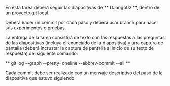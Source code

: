 En esta tarea deberá seguir las diapositivas de ** DJango02 **, dentro de un proyecto git local.

Deberá hacer un commit por cada paso y deberá usar branch para hacer sus experimentos o pruebas.

La entrega de la tarea consistirá de texto con las respuestas a las preguntas de las diapositivas (incluya el enunciado de la diapositiva) y una captura de pantalla (deberá incrustar la captura de pantalla al inicio de su texto de respuesta) del siguiente comando:


** git log --graph --pretty=oneline --abbrev-commit --all **

Cada commit debe ser realizado con un mensaje descriptivo del paso de la diapositiva que estuvo siguiendo